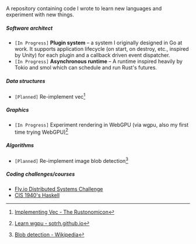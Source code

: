 A repository containing code I wrote to learn new languages and experiment with new things. 

##### Software architect
-   `[In Progress]` **Plugin system** – a system I originally designed in Go at work.
    It supports application lifecycle (on start, on destroy, etc., inspired by
    Unity) for each plugin and a callback driven event dispatcher.
-   `[In Progress]` **Asynchronous runtime** – A runtime inspired heavily by Tokio and
    smol which can schedule and run Rust's futures.

##### Data structures
- `[Planned]` Re-implement vec[^rust-vec]

##### Graphics
- `[In Progress]` Experiment rendering in WebGPU (via wgpu, also my first time trying WebGPU)[^wgpu]

##### Algorithms
- `[Planned]` Re-implement image blob detection[^blob-detection]

##### Coding challenges/courses
- [Fly.io Distributed Systems Challenge](https://fly.io/dist-sys/)
- [CIS 1940's Haskell](https://www.cis.upenn.edu/~cis1940/spring13/lectures.html)

[^rust-vec]: [Implementing Vec - The Rustonomicon](https://doc.rust-lang.org/nomicon/vec/vec.html)
[^wgpu]: [Learn wgpu - sotrh.github.io](https://sotrh.github.io/learn-wgpu)
[^blob-detection]: [Blob detection - Wikipedia](https://en.wikipedia.org/wiki/Blob_detection)

